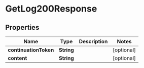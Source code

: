 

# GetLog200Response


## Properties

| Name | Type | Description | Notes |
|------------ | ------------- | ------------- | -------------|
|**continuationToken** | **String** |  |  [optional] |
|**content** | **String** |  |  [optional] |



